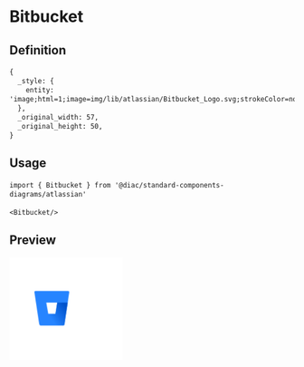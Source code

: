 # Bitbucket

## Definition

```
{
  _style: { 
    entity: 'image;html=1;image=img/lib/atlassian/Bitbucket_Logo.svg;strokeColor=none;',
  },
  _original_width: 57,
  _original_height: 50,
}
```

## Usage

```
import { Bitbucket } from '@diac/standard-components-diagrams/atlassian'

<Bitbucket/>
```

## Preview

<img src="./bitbucket.png" width="200"/>
